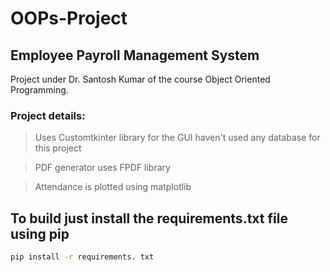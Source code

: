 # OOPs-Project

## Employee Payroll Management System

Project under Dr. Santosh Kumar of the course Object Oriented Programming.

<h3>Project details:</h3>

> Uses Customtkinter library for the GUI haven't used any database for this project 

> PDF generator uses FPDF library 

> Attendance is plotted using matplotlib

## To build just install the requirements.txt file using pip
```bash
pip install -r requirements. txt 
```
